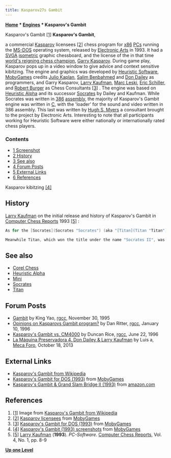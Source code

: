 ```yaml
---
title: Kasparov27s Gambit
---
```

**[Home](Home "Home") \* [Engines](Engines "Engines") \* Kasparov's Gambit**



 [](https://en.wikipedia.org/wiki/File:Kasparov%27s_Gambit_cover.png) Kasparov's Gambit <a id="cite-note-1" href="#cite-ref-1">[1]</a> 
**Kasparov's Gambit**,  

a commercial [Kasparov](Garry_Kasparov "Garry Kasparov") licensees <a id="cite-note-2" href="#cite-ref-2">[2]</a> chess program for [x86](X86 "X86") [PCs](IBM_PC "IBM PC") running the [MS-DOS](MS-DOS "MS-DOS") operating system, released by [Electronic Arts](index.php?title=Electronic_Arts&action=edit&redlink=1 "Electronic Arts (page does not exist)") in 1993. It had a [SVGA](https://en.wikipedia.org/wiki/Super_video_graphics_array) [isometric](https://en.wikipedia.org/wiki/Isometric_projection) graphic chessboard, and the license of the in that time [world's reigning chess champion](https://en.wikipedia.org/wiki/World_Chess_Championship), [Garry Kasparov](Garry_Kasparov "Garry Kasparov"). During game play, Kasparov pops up in a video window to give advice and context sensitive kibitzing.
The engine and graphics was developed by [Heuristic Software](Heuristic_Software "Heuristic Software"), [MobyGames](https://en.wikipedia.org/wiki/MobyGames) credits [Julio Kaplan](Julio_Kaplan "Julio Kaplan"), [Salim Benbahmed](index.php?title=Salim_Benbahmed&action=edit&redlink=1 "Salim Benbahmed (page does not exist)") and [Don Dailey](Don_Dailey "Don Dailey") as programmers, and Garry Kasparov, [Larry Kaufman](Larry_Kaufman "Larry Kaufman"), [Marc Leski](http://www.chessgames.com/player/marc_leski.html), [Eric Schiller](Eric_Schiller "Eric Schiller"), and [Robert Burger](http://www.chessgames.com/perl/chessplayer?pid=78809) as Chess Consultants <a id="cite-note-3" href="#cite-ref-3">[3]</a> . The engine was based on [Heuristic Alpha](Heuristic_Alpha "Heuristic Alpha") and its successor [Socrates](Socrates "Socrates") by Dailey and Kaufman. While Socrates was written in [386](X86 "X86") [assembly](Assembly "Assembly"), the majority of Kasparov's Gambit engine was written in [C](C "C"), with the 'loader' for the sound and video written in 386 assembly. This last was written by [Hugh S. Myers](Hugh_S._Myers "Hugh S. Myers") a consultant brought to the project by Electronic Arts. Interesting to note that all participants working for Heuristic Software were either nationally or internationally rated chess players. 



### Contents


* [1 Screenshot](#screenshot)
* [2 History](#history)
* [3 See also](#see-also)
* [4 Forum Posts](#forum-posts)
* [5 External Links](#external-links)
* [6 References](#references)






 [](http://www.mobygames.com/game/dos/kasparovs-gambit/screenshots) 
Kasparov kibitzing <a id="cite-note-4" href="#cite-ref-4">[4]</a>



## History


[Larry Kaufman](Larry_Kaufman "Larry Kaufman") on the initial release and history of Kasparov's Gambit in [Computer Chess Reports](Computer_Chess_Reports "Computer Chess Reports") 1993 <a id="cite-note-5" href="#cite-ref-5">[5]</a> :




```C++
As for the [Socrates](Socrates "Socrates") (aka "[Titan](Titan "Titan")") programs of [Don Dailey](Don_Dailey "Don Dailey") and myself, they are finally making their commercial debut. Here is the story. After completing the "C" language program "Alpha" for Heuristic Software, which was never marketed despite winning the [second Harvard Cup](Harvard_Cup_1991 "Harvard Cup 1991"), we developed a new 386 assembly-language program for Heuristic Software called "Socrates", which won the [third Harvard Cup](Harvard_Cup_1992 "Harvard Cup 1992"), defeating three out of five grandmasters in Action chess games, including a victory over the year's U.S. Champion, [Patrick Wolff](https://en.wikipedia.org/wiki/Patrick_Wolff). We then went on to develop a new "C" language program on our own, called "Titan", which won the [1993 ACM International Computer Chess Championship](ACM_1993 "ACM 1993"). We then "traded" that program for Socrates; we felt that Socrates should be even stronger than Titan once we incorporated key improvements used in Titan into Socrates. After all, since Socrates is in assembly language, it should be stronger than Titan if they use similar algorithms. We have now put many improvements into "Socrates", and are finally marketing it, thru a company called MDI, under the name "Socrates 3.0".

```


```C++
Meanwhile Titan, which won the title under the name "Socrates II", was purchased by Electronic Arts to be the chess engine of the mass-market program "Kasparov's Gambit". EA had intended to use Alpha for this, but our ACM title changed their plans. Kasparov's Gambit has just come out. Electronic Arts claims that it contains the chess engine that won the ACM tournament, but my own tests on the commercial version show that in the process of putting the ACM program into KG, something went wrong. Gambit in its initial release has many bugs and does not play the same chess at all as the ACM winner. Knowledge of bishop mobility appears to be missing, as does some other chess knowledge, and Gambit appears to run only about 50-60% of the speed of the ACM program in positions (without bishops) where the two do play and evaluate identically. There are also bugs in the features and the time controls, and the program is rather difficult to use (perhaps because it has so many features). One good thing I can say is that the 3d graphics are superb. In my opinion this product was released prematurely, and Don and I disclaim any responsibility for its playing strength. EA has revealed plans for a "patch", perhaps to be made available over bulletin boards. I have tested the patched version, and have confirmed that most or all of the bugs have been corrected. The new version does play identically to the ACM program and runs at 70-75% of the speed, so it should rate just 30 points below the ACM program. The corrected version should be in stores in November. To check whether a version of Gambit is the corrected or faulty version, look at the file date for "Gambit.exe". If it is October '93 or later, it has the "patch"; if before October it is the flawed version and you should inquire how to get the "patch". With the problems corrected, I can recommend Gambit for the general public, since it has many appealing features and is both instructive and fun, and I can also recommend it for serious players who wish to keep the cost below $50. 

```

## See also


* [Corel Chess](Corel_Chess "Corel Chess")
* [Heuristic Alpha](Heuristic_Alpha "Heuristic Alpha")
* [Mini](Mini "Mini")
* [Socrates](Socrates "Socrates")
* [Titan](Titan "Titan")


## Forum Posts


* [Gambit](http://groups.google.com/group/rec.games.chess.computer/browse_frm/thread/fa32262fd568c50f) by King Yao, [rgcc](Computer_Chess_Forums "Computer Chess Forums"), November 30, 1995
* [Opinions on Kasparovs Gambit program?](http://groups.google.com/group/rec.games.chess.computer/browse_frm/thread/45235508b0790210) by Dan Ritter, [rgcc](Computer_Chess_Forums "Computer Chess Forums"), January 10, 1996
* [Kasparov's Gambit vs. CM4000](http://groups.google.com/group/rec.games.chess.computer/browse_frm/thread/999146d04dc66428) by Duncan Rice, [rgcc](Computer_Chess_Forums "Computer Chess Forums"), June 22, 1996
* [La Máquina Preservadora 4. Don Dailey & Larry Kaufman](http://www.foro.meca-web.es/viewtopic.php?f=9&t=72&start=30#p3105) by Luis a, [Meca Foro](Computer_Chess_Forums "Computer Chess Forums"), October 18, 2013


## External Links


* [Kasparov's Gambit from Wikipedia](https://en.wikipedia.org/wiki/Kasparov%27s_Gambit)
* [Kasparov's Gambit for DOS (1993)](http://www.mobygames.com/game/kasparovs-gambit) from [MobyGames](https://en.wikipedia.org/wiki/MobyGames)
* [Kasparov's Gambit & Grand Slam Bridge II (1993)](http://www.amazon.com/Kasparovs-Gambit-Grand-Slam-Bridge/dp/B003H8WR0S) from [amazon.com](http://www.amazon.com/)


## References


1. <a id="cite-ref-1" href="#cite-note-1">[1]</a> Image from [Kasparov's Gambit from Wikipedia](https://en.wikipedia.org/wiki/Kasparov%27s_Gambit)
2. <a id="cite-ref-2" href="#cite-note-2">[2]</a> [Kasparov licensees](http://www.mobygames.com/game-group/kasparov-licensees) from [MobyGames](https://en.wikipedia.org/wiki/MobyGames)
3. <a id="cite-ref-3" href="#cite-note-3">[3]</a> [Kasparov's Gambit for DOS (1993)](http://www.mobygames.com/game/kasparovs-gambit) from [MobyGames](https://en.wikipedia.org/wiki/MobyGames)
4. <a id="cite-ref-4" href="#cite-note-4">[4]</a> [Kasparov's Gambit (1993) screenshots](http://www.mobygames.com/game/dos/kasparovs-gambit/screenshots) from [MobyGames](https://en.wikipedia.org/wiki/MobyGames)
5. <a id="cite-ref-5" href="#cite-note-5">[5]</a> [Larry Kaufman](Larry_Kaufman "Larry Kaufman") (**1993**). *PC-Software*. [Computer Chess Reports](Computer_Chess_Reports "Computer Chess Reports"), Vol. 4, No. 1, pp. 8-9

**[Up one Level](Engines "Engines")**







 
